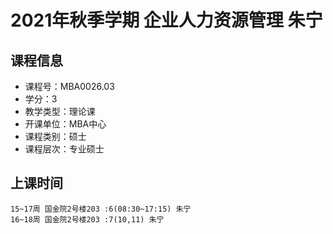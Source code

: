 # 2021年秋季学期 企业人力资源管理 朱宁






## 课程信息

- 课程号：MBA0026.03
- 学分：3
- 教学类型：理论课
- 开课单位：MBA中心
- 课程类别：硕士
- 课程层次：专业硕士

## 上课时间

```
15~17周 国金院2号楼203 :6(08:30~17:15) 朱宁
16~18周 国金院2号楼203 :7(10,11) 朱宁
```

